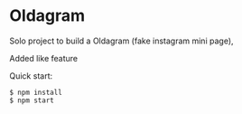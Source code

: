 

# Oldagram

Solo project to build a Oldagram (fake instagram mini page), 

Added like feature


Quick start:

```
$ npm install
$ npm start
````


